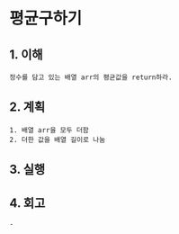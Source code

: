 # 평균구하기

## 1. 이해
    정수를 담고 있는 배열 arr의 평균값을 return하라.

## 2. 계획
    1. 배열 arr을 모두 더함
    2. 더한 값을 배열 길이로 나눔

## 3. 실행

## 4. 회고
    - 